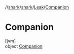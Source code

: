 //[shark](../../../../index.md)/[shark](../../index.md)/[Leak](../index.md)/[Companion](index.md)

# Companion

[jvm]\
object [Companion](index.md)
